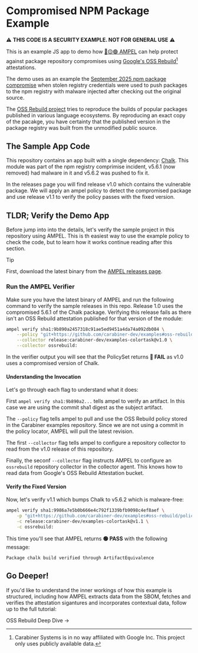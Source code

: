# Compromised NPM Package Example

⚠️ __THIS CODE IS A SECURITY EXAMPLE. NOT FOR GENERAL USE__ ⚠️

This is an example JS app to demo how [🔴🟡🟢 AMPEL](https://github.com/carabiner-dev)
can help protect against package repository compromises using
[Google's OSS Rebuild](https://github.com/google/oss-rebuild)[^1] attestations.

[^1]: Carabiner Systems is in no way affiliated with Google Inc. This project
only uses publicly available data.

The demo uses as an example the
[September 2025 npm package compromise](https://www.aikido.dev/blog/npm-debug-and-chalk-packages-compromised)
when stolen registry credentials were used to push packages to the npm registry
with malware injected after checking out the original source.

The [OSS Rebuild project](https://github.com/google/oss-rebuild) tries to reproduce
the builds of popular packages published in various language ecosystems. By
reproducing an exact copy of the pacakge, you have certainty that the published
version in the package registry was built from the unmodified public source.

## The Sample App Code

This repository contains an app built with a single dependency: [Chalk](https://www.npmjs.com/package/chalk).
This module was part of the npm registry comprimise incident, v5.6.1 (now removed)
had malware in it and v5.6.2 was pushed to fix it.

In the releases page you will find release v1.0 which contains the vulnerable package.
We will apply an ampel policy to detect the compromised package and use release v1.1
to verify the policy passes with the fixed version.

## TLDR; Verify the Demo App

Before jump into into the details, let's verify the sample project in this
repository using AMPEL. This is th easiest way to use the example policy to check
the code, but to learn how it works continue reading after this section.

> [!TIP]
> First, download the latest binary from the 
> [AMPEL releases page](https://github.com/carabiner-dev/ampel/releases).

### Run the AMPEL Verifier

Make sure you have the latest binary of AMPEL and run the following command to
verify the sample releases in this repo. Release 1.0 uses the compromised 5.6.1
of the Chalk package. Verifying this release fails as there isn't an OSS Rebuild
attestation published for that version of the module:

```bash
ampel verify sha1:9b890a2457318c91ae5ed9451a4da74a092db084 \
    --policy "git+https://github.com/carabiner-dev/examples#oss-rebuild/policyset.ampel.json" \
    --collector release:carabiner-dev/examples-colortask@v1.0 \
    --collector ossrebuild: 
```

In the verifier output you will see that the PolicySet returns __🔴 FAIL__ as v1.0
uses a compromised version of Chalk.

#### Understanding the Invocation

Let's go through each flag to understand what it does:

First `ampel verify sha1:9b890a2...` tells ampel to verify an artifact. In
this case we are using the commit sha1 digest as the subject artifact.

The `--policy` flag tells ampel to pull and use the OSS Rebuild policy stored
in the Carabiner examples repository. Since we are not using a commit in the
policy locator, AMPEL will pull the latest revision.

The first `--collector` flag tells ampel to configure a repository collector to
read from the v1.0 release of this repository.

Finally, the seconf `--collector` flag instructs AMPEL to configure an `ossrebuild`
repository collector in the collector agent. This knows how to read data from
Google's OSS Rebuild Attestation bucket.

#### Verify the Fixed Version

Now, let's verify v1.1 which bumps Chalk to v5.6.2 which is malware-free:

```bash
ampel verify sha1:9986a7e5b0b666e4c792f1339bfb9098c4ef8aef \
    -p "git+https://github.com/carabiner-dev/examples#oss-rebuild/policyset.ampel.json" \
    -c release:carabiner-dev/examples-colortask@v1.1 \
    -c ossrebuild: 
```

This time you'll see that AMPEL returns __🟢 PASS__ with the following message:

```
Package chalk build verified through ArtifactEquivalence
```

## Go Deeper!

If you'd like to understand the inner workings of how this example is structured,
including how AMPEL extracts data from the SBOM, fetches and verifies the
attestation sigantures and incorporates contextual data, follow up to the full
tutorial:

OSS Rebuild Deep Dive → 
